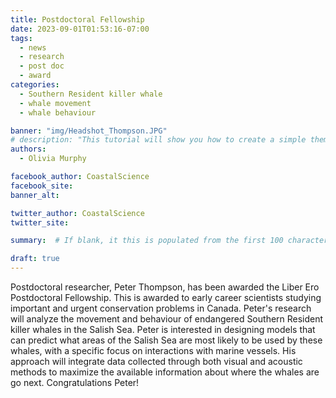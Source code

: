 ```yaml
---
title: Postdoctoral Fellowship
date: 2023-09-01T01:53:16-07:00
tags: 
  - news
  - research
  - post doc
  - award
categories: 
  - Southern Resident killer whale
  - whale movement
  - whale behaviour

banner: "img/Headshot_Thompson.JPG"
# description: "This tutorial will show you how to create a simple theme in Hugo. I assume that you are familiar with HTML, the bash command line, and that you are comfortable using Markdown to format content."
authors: 
  - Olivia Murphy

facebook_author: CoastalScience
facebook_site: 
banner_alt: 

twitter_author: CoastalScience
twitter_site: 

summary:  # If blank, it this is populated from the first 100 characters from the post 

draft: true
---
```

Postdoctoral researcher, Peter Thompson, has been awarded the Liber Ero Postdoctoral Fellowship. This is awarded to early career scientists studying important and urgent conservation problems in Canada. Peter's research will analyze the movement and behaviour of endangered Southern Resident killer whales in the Salish Sea. Peter is interested in designing models that can predict what areas of the Salish Sea are most likely to be used by these whales, with a specific focus on interactions with marine vessels. His approach will integrate data collected through both visual and acoustic methods to maximize the available information about where the whales are go next. Congratulations Peter!
